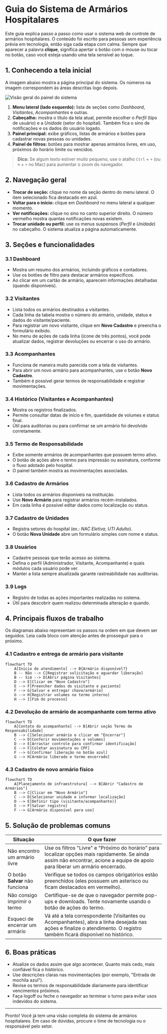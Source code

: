 # Guia do Sistema de Armários Hospitalares

Este guia explica passo a passo como usar o sistema web de controle de armários hospitalares. O conteúdo foi escrito para pessoas sem experiência prévia em tecnologia, então siga cada etapa com calma. Sempre que aparecer a palavra **clique**, significa apertar o botão com o mouse ou tocar no botão, caso você esteja usando uma tela sensível ao toque.

## 1. Conhecendo a tela inicial

A imagem abaixo mostra a página principal do sistema. Os números na imagem correspondem às áreas descritas logo depois.

![Visão geral do painel do sistema](browser:/invocations/bjhpogkj/artifacts/artifacts/dashboard.png)

1. **Menu lateral (lado esquerdo):** lista de seções como *Dashboard*, *Visitantes*, *Acompanhantes* e outras.
2. **Cabeçalho:** mostra o título da tela atual, permite escolher o *Perfil* (tipo de usuário) e a *Unidade* (setor do hospital). Também fica o sino de notificações e os dados do usuário logado.
3. **Painel principal:** exibe gráficos, listas de armários e botões para cadastrar novas pessoas ou unidades.
4. **Painel de filtros:** botões para mostrar apenas armários livres, em uso, próximos do horário limite ou vencidos.

> **Dica:** Se algum texto estiver muito pequeno, use o atalho `Ctrl` + `+` (ou `⌘` + `+` no Mac) para aumentar o zoom do navegador.

## 2. Navegação geral

- **Trocar de seção:** clique no nome da seção dentro do menu lateral. O item selecionado fica destacado em azul.
- **Voltar para o início:** clique em *Dashboard* no menu lateral a qualquer momento.
- **Ver notificações:** clique no sino no canto superior direito. O número vermelho mostra quantas notificações novas existem.
- **Trocar unidade ou perfil:** use os menus suspensos (*Perfil* e *Unidade*) no cabeçalho. O sistema atualiza a página automaticamente.

## 3. Seções e funcionalidades

### 3.1 Dashboard

- Mostra um resumo dos armários, incluindo gráficos e contadores.
- Use os botões de filtro para destacar armários específicos.
- Ao clicar em um cartão de armário, aparecem informações detalhadas (quando disponíveis).

### 3.2 Visitantes

- Lista todos os armários destinados a visitantes.
- Cada linha da tabela mostra o número do armário, unidade, status e dados do visitante/paciente.
- Para registrar um novo visitante, clique em **Novo Cadastro** e preencha o formulário exibido.
- No menu de ações de cada linha (ícone de três pontos), você pode atualizar dados, registrar devoluções ou encerrar o uso do armário.

### 3.3 Acompanhantes

- Funciona de maneira muito parecida com a tela de visitantes.
- Para abrir um novo armário para acompanhantes, use o botão **Novo Cadastro**.
- Também é possível gerar termos de responsabilidade e registrar movimentações.

### 3.4 Histórico (Visitantes e Acompanhantes)

- Mostra os registros finalizados.
- Permite consultar datas de início e fim, quantidade de volumes e status final.
- Útil para auditorias ou para confirmar se um armário foi devolvido corretamente.

### 3.5 Termo de Responsabilidade

- Exibe somente armários de acompanhantes que possuem termo ativo.
- O botão de ações abre o termo para impressão ou assinatura, conforme o fluxo adotado pelo hospital.
- O painel também mostra as movimentações associadas.

### 3.6 Cadastro de Armários

- Lista todos os armários disponíveis na instituição.
- Use **Novo Armário** para registrar armários recém-instalados.
- Em cada linha é possível editar dados como localização ou status.

### 3.7 Cadastro de Unidades

- Registra setores do hospital (ex.: *NAC Eletiva*, *UTI Adulto*).
- O botão **Nova Unidade** abre um formulário simples com nome e status.

### 3.8 Usuários

- Cadastre pessoas que terão acesso ao sistema.
- Defina o perfil (Administrador, Visitante, Acompanhante) e quais módulos cada usuário pode ver.
- Manter a lista sempre atualizada garante rastreabilidade nas auditorias.

### 3.9 Logs

- Registro de todas as ações importantes realizadas no sistema.
- Útil para descobrir quem realizou determinada alteração e quando.

## 4. Principais fluxos de trabalho

Os diagramas abaixo representam os passos na ordem em que devem ser seguidos. Leia cada bloco com atenção antes de prosseguir para o próximo.

### 4.1 Cadastro e entrega de armário para visitante

```mermaid
flowchart TD
    A[Início do atendimento] --> B{Armário disponível?}
    B -- Não --> C[Registrar solicitação e aguardar liberação]
    B -- Sim --> D[Abrir página Visitantes]
    D --> E[Clicar em "Novo Cadastro"]
    E --> F[Preencher dados do visitante e paciente]
    F --> G[Salvar e entregar chave/armário]
    G --> H[Registrar volumes no termo interno]
    H --> I[Fim do processo]
```

### 4.2 Devolução de armário de acompanhante com termo ativo

```mermaid
flowchart TD
    A[Contato do acompanhante] --> B[Abrir seção Termo de Responsabilidade]
    B --> C[Selecionar armário e clicar em "Encerrar"]
    C --> D[Conferir movimentações e volumes]
    D --> E[Arrastar controle para confirmar identificação]
    E --> F[Coletar assinatura ou CPF]
    F --> G[Confirmar liberação no botão azul]
    G --> H[Armário liberado e termo encerrado]
```

### 4.3 Cadastro de novo armário físico

```mermaid
flowchart TD
    A[Planejamento de infraestrutura] --> B[Abrir "Cadastro de Armários"]
    B --> C[Clicar em "Novo Armário"]
    C --> D[Selecionar unidade e informar localização]
    D --> E[Definir tipo (visitante/acompanhante)]
    E --> F[Salvar registro]
    F --> G[Armário disponível para uso]
```

## 5. Solução de problemas comuns

| Situação | O que fazer |
| --- | --- |
| Não encontro um armário livre | Use os filtros "Livre" e "Próximo do horário" para localizar opções mais rapidamente. Se ainda assim não encontrar, acione a equipe de apoio para liberar um armário encerrado. |
| O botão **Salvar** não funciona | Verifique se todos os campos obrigatórios estão preenchidos (eles possuem um asterisco ou ficam destacados em vermelho). |
| Não consigo imprimir o termo | Certifique-se de que o navegador permite pop-ups e downloads. Tente novamente usando o botão de ações do termo. |
| Esqueci de encerrar um armário | Vá até a tela correspondente (Visitantes ou Acompanhantes), abra a linha desejada nas ações e finalize o atendimento. O registro também ficará disponível no histórico. |

## 6. Boas práticas

- Atualize os dados assim que algo acontecer. Quanto mais cedo, mais confiável fica o histórico.
- Use descrições claras nas movimentações (por exemplo, "Entrada de mochila azul").
- Revise os termos de responsabilidade diariamente para identificar vencimentos próximos.
- Faça logoff ou feche o navegador ao terminar o turno para evitar usos indevidos do sistema.

---

Pronto! Você já tem uma visão completa do sistema de armários hospitalares. Em caso de dúvidas, procure o time de tecnologia ou o responsável pelo setor.
